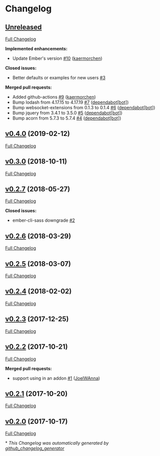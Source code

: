 # Changelog

## [Unreleased](https://github.com/kaermorchen/ember-cli-loaders/tree/HEAD)

[Full Changelog](https://github.com/kaermorchen/ember-cli-loaders/compare/v0.4.0...HEAD)

**Implemented enhancements:**

- Update Ember's version [\#10](https://github.com/kaermorchen/ember-cli-loaders/pull/10) ([kaermorchen](https://github.com/kaermorchen))

**Closed issues:**

- Better defaults or examples for new users [\#3](https://github.com/kaermorchen/ember-cli-loaders/issues/3)

**Merged pull requests:**

- Added github-actions [\#9](https://github.com/kaermorchen/ember-cli-loaders/pull/9) ([kaermorchen](https://github.com/kaermorchen))
- Bump lodash from 4.17.15 to 4.17.19 [\#7](https://github.com/kaermorchen/ember-cli-loaders/pull/7) ([dependabot[bot]](https://github.com/apps/dependabot))
- Bump websocket-extensions from 0.1.3 to 0.1.4 [\#6](https://github.com/kaermorchen/ember-cli-loaders/pull/6) ([dependabot[bot]](https://github.com/apps/dependabot))
- Bump jquery from 3.4.1 to 3.5.0 [\#5](https://github.com/kaermorchen/ember-cli-loaders/pull/5) ([dependabot[bot]](https://github.com/apps/dependabot))
- Bump acorn from 5.7.3 to 5.7.4 [\#4](https://github.com/kaermorchen/ember-cli-loaders/pull/4) ([dependabot[bot]](https://github.com/apps/dependabot))

## [v0.4.0](https://github.com/kaermorchen/ember-cli-loaders/tree/v0.4.0) (2019-02-12)

[Full Changelog](https://github.com/kaermorchen/ember-cli-loaders/compare/v0.3.0...v0.4.0)

## [v0.3.0](https://github.com/kaermorchen/ember-cli-loaders/tree/v0.3.0) (2018-10-11)

[Full Changelog](https://github.com/kaermorchen/ember-cli-loaders/compare/v0.2.7...v0.3.0)

## [v0.2.7](https://github.com/kaermorchen/ember-cli-loaders/tree/v0.2.7) (2018-05-27)

[Full Changelog](https://github.com/kaermorchen/ember-cli-loaders/compare/v0.2.6...v0.2.7)

**Closed issues:**

- ember-cli-sass downgrade [\#2](https://github.com/kaermorchen/ember-cli-loaders/issues/2)

## [v0.2.6](https://github.com/kaermorchen/ember-cli-loaders/tree/v0.2.6) (2018-03-29)

[Full Changelog](https://github.com/kaermorchen/ember-cli-loaders/compare/v0.2.5...v0.2.6)

## [v0.2.5](https://github.com/kaermorchen/ember-cli-loaders/tree/v0.2.5) (2018-03-07)

[Full Changelog](https://github.com/kaermorchen/ember-cli-loaders/compare/v0.2.4...v0.2.5)

## [v0.2.4](https://github.com/kaermorchen/ember-cli-loaders/tree/v0.2.4) (2018-02-02)

[Full Changelog](https://github.com/kaermorchen/ember-cli-loaders/compare/v0.2.3...v0.2.4)

## [v0.2.3](https://github.com/kaermorchen/ember-cli-loaders/tree/v0.2.3) (2017-12-25)

[Full Changelog](https://github.com/kaermorchen/ember-cli-loaders/compare/v0.2.2...v0.2.3)

## [v0.2.2](https://github.com/kaermorchen/ember-cli-loaders/tree/v0.2.2) (2017-10-21)

[Full Changelog](https://github.com/kaermorchen/ember-cli-loaders/compare/v0.2.1...v0.2.2)

**Merged pull requests:**

- support using in an addon [\#1](https://github.com/kaermorchen/ember-cli-loaders/pull/1) ([JoelWAnna](https://github.com/JoelWAnna))

## [v0.2.1](https://github.com/kaermorchen/ember-cli-loaders/tree/v0.2.1) (2017-10-20)

[Full Changelog](https://github.com/kaermorchen/ember-cli-loaders/compare/v0.2.0...v0.2.1)

## [v0.2.0](https://github.com/kaermorchen/ember-cli-loaders/tree/v0.2.0) (2017-10-17)

[Full Changelog](https://github.com/kaermorchen/ember-cli-loaders/compare/2dc5dcb7fae01b65158a196f097348d366d2c36e...v0.2.0)



\* *This Changelog was automatically generated by [github_changelog_generator](https://github.com/github-changelog-generator/github-changelog-generator)*
